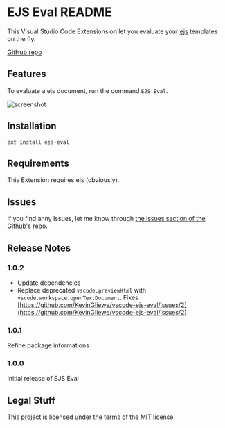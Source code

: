 # EJS Eval README

This Visual Studio Code Extensionsion let you evaluate your [ejs](http://ejs.co) templates on the fly.

[GitHub repo](https://github.com/kevingliewe/vscode-ejs-eval)

## Features

To evaluate a ejs document, run the command `EJS Eval`.

![screenshot](https://github.com/KevinGliewe/vscode-ejs-eval/raw/master/images/screenshot.gif)

## Installation

```
ext install ejs-eval
```

## Requirements

This Extension requires ejs (obviously).

## Issues

If you find anny Issues, let me know through [the issues section of the Github's repo](https://github.com/kevingliewe/vscode-ejs-eval/issues).

## Release Notes

### 1.0.2

 - Update dependencies
 - Replace deprecated `vscode.previewHtml` with `vscode.workspace.openTextDocument`. Fixes [https://github.com/KevinGliewe/vscode-ejs-eval/issues/2](https://github.com/KevinGliewe/vscode-ejs-eval/issues/2)

### 1.0.1

Refine package informations

### 1.0.0

Initial release of EJS Eval

## Legal Stuff

This project is licensed under the terms of the [MIT](https://opensource.org/licenses/mit-license.html) license.
